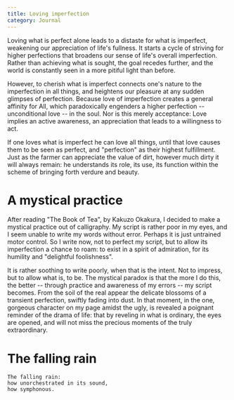 ```yaml
---
title: Loving imperfection
category: Journal
---
```


Loving what is perfect alone leads to a distaste for what is imperfect,
weakening our appreciation of life's fullness.  It starts a cycle of
striving for higher perfections that broadens our sense of life's
overall imperfection.  Rather than achieving what is sought, the goal
recedes further, and the world is constantly seen in a more pitiful
light than before.

However, to cherish what is imperfect connects one's nature to the
imperfection in all things, and heightens our pleasure at any sudden
glimpses of perfection.  Because love of imperfection creates a general
affinity for All, which paradoxically engenders a higher perfection --
unconditional love -- in the soul.  Nor is this merely acceptance: Love
implies an active awareness, an appreciation that leads to a willingness
to act.

If one loves what is imperfect he can love all things, until that love
causes them to be seen as perfect, and "perfection" as their highest
fulfillment.  Just as the farmer can appreciate the value of dirt,
however much dirty it will always remain: he understands its role, its
use, its function within the scheme of bringing forth verdure and
beauty.

# A mystical practice

After reading "The Book of Tea", by Kakuzo Okakura, I decided to make a
mystical practice out of calligraphy.  My script is rather poor in my
eyes, and I seem unable to write my words without error.  Perhaps it is
just untrained motor control.  So I write now, not to perfect my script,
but to allow its imperfection a chance to roam: to exist in a spirit of
admiration, for its humility and "delightful foolishness".

It is rather soothing to write poorly, when that is the intent.  Not to
impress, but to allow what is, to be.  The mystical paradox is that the
more I do this, the better -- through practice and awareness of my
errors -- my script becomes.  From the soil of the real appear the
delicate blossoms of a transient perfection, swiftly fading into dust.
In that moment, in the one, gorgeous character on my page amidst the
ugly, is revealed a poignant reminder of the drama of life: that by
reveling in what is ordinary, the eyes are opened, and will not miss the
precious moments of the truly extraordinary.

# The falling rain

    The falling rain:
    how unorchestrated in its sound,
    how symphonous.


